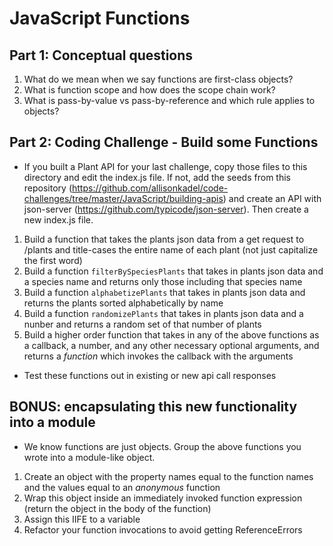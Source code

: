 # JavaScript Functions

## Part 1: Conceptual questions
1. What do we mean when we say functions are first-class objects?
2. What is function scope and how does the scope chain work?
3. What is pass-by-value vs pass-by-reference and which rule applies to objects?

## Part 2: Coding Challenge - Build some Functions
* If you built a Plant API for your last challenge, copy those files to this directory and edit the index.js file. If not,  add the seeds from this repository (https://github.com/allisonkadel/code-challenges/tree/master/JavaScript/building-apis) and create an API with json-server (https://github.com/typicode/json-server). Then create a new index.js file.
1. Build a function that takes the plants json data from a get request to /plants and title-cases the entire name of each plant (not just capitalize the first word)
2. Build a function `filterBySpeciesPlants` that takes in plants json data and a species name and returns only those including that species name
3. Build a function `alphabetizePlants` that takes in plants json data and returns the plants sorted alphabetically by name
4. Build a function `randomizePlants` that takes in plants json data and a nunber and returns a random set of that number of plants
5. Build a higher order function that takes in any of the above functions as a callback, a number, and any other necessary optional arguments, and returns a *function* which invokes the callback with the arguments
* Test these functions out in existing or new api call responses

## BONUS: encapsulating this new functionality into a module
* We know functions are just objects. Group the above functions you wrote into a module-like object.
1. Create an object with the property names equal to the function names and the values equal to an *anonymous* function
2. Wrap this object inside an immediately invoked function expression (return the object in the body of the function)
3. Assign this IIFE to a variable
4. Refactor your function invocations to avoid getting ReferenceErrors
